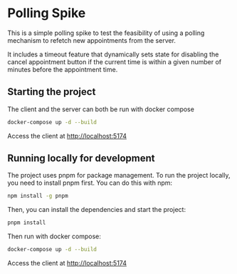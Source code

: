 # Polling Spike

This is a simple polling spike to test the feasibility of using a polling mechanism to refetch new appointments from the server.

It includes a timeout feature that dynamically sets state for disabling the cancel appointment button if the current time is within a given number of minutes before the appointment time.

## Starting the project

The client and the server can both be run with docker compose

```bash
docker-compose up -d --build
```

Access the client at [http://localhost:5174](http://localhost:5174)

## Running locally for development

The project uses pnpm for package management. To run the project locally, you need to install pnpm first. You can do this with npm:

```bash
npm install -g pnpm
```

Then, you can install the dependencies and start the project:

```bash
pnpm install
```

Then run with docker compose:

```bash
docker-compose up -d --build
```

Access the client at [http://localhost:5174](http://localhost:5174)
